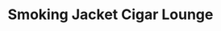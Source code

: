 ---
title: "Smoking Jacket Cigar Lounge"
url: /cedar-hill/smoking-jacket-cigar-lounge/
shop: Tabak
---